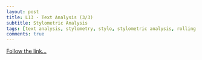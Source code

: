 ```yaml
---
layout: post
title: L13 - Text Analysis (3/3)
subtitle: Stylometric Analysis
tags: [text analysis, stylometry, stylo, stylometric analysis, rolling stylometry]
comments: true
---
```


[Follow the link...](../13)

